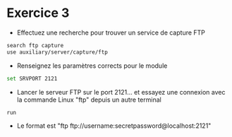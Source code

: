# Exercice 3

- Effectuez une recherche pour trouver un service de capture FTP
```bash
search ftp capture
use auxiliary/server/capture/ftp
```
- Renseignez les paramètres corrects pour le module
```bash
set SRVPORT 2121
```
- Lancer le serveur FTP sur le port 2121… et essayez une connexion avec la commande Linux "ftp" depuis un autre terminal
```bash
run
```
- Le format est "ftp ftp://username:secretpassword@localhost:2121"
